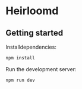 # Heirloomd

## Getting started

Installdependencies:

```bash
npm install
```

Run the development server:

```bash
npm run dev
```

